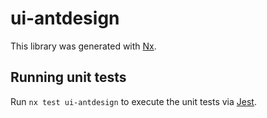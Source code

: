 # ui-antdesign

This library was generated with [Nx](https://nx.dev).

## Running unit tests

Run `nx test ui-antdesign` to execute the unit tests via [Jest](https://jestjs.io).
